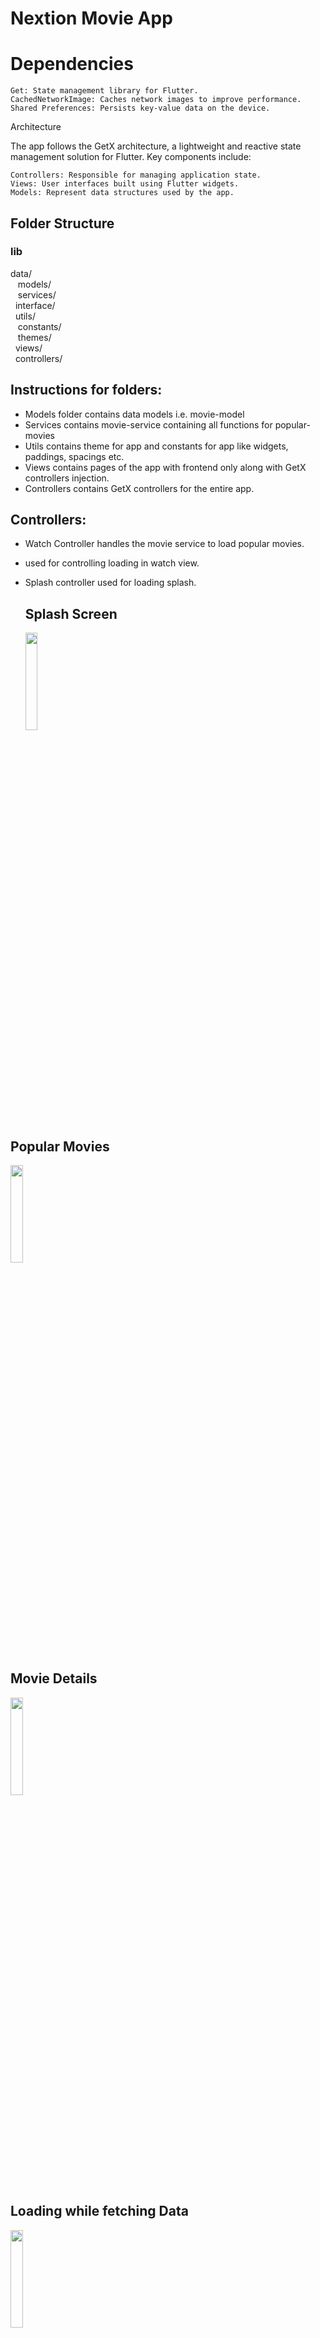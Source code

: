 # Nextion Movie App

# Dependencies

    Get: State management library for Flutter.
    CachedNetworkImage: Caches network images to improve performance.
    Shared Preferences: Persists key-value data on the device.

Architecture

The app follows the GetX architecture, a lightweight and reactive state management solution for Flutter. Key components include:

    Controllers: Responsible for managing application state.
    Views: User interfaces built using Flutter widgets.
    Models: Represent data structures used by the app.

## Folder Structure
### lib

 data/ <br>
       &nbsp;&nbsp; models/ <br>
     &nbsp;&nbsp;  services/ <br>
  &nbsp; interface/ <br>
      &nbsp; utils/ <br>
           &nbsp;&nbsp; constants/<br>
          &nbsp;&nbsp;  themes/ <br>
      &nbsp; views/ <br>
      &nbsp; controllers/ <br>

## Instructions for folders:
* Models folder contains data models i.e. movie-model
* Services contains movie-service containing all functions for popular-movies
* Utils contains theme for app and constants for app like widgets, paddings, spacings etc.
* Views contains pages of the app with frontend only along with GetX controllers injection.
* Controllers contains GetX controllers for the entire app.

## Controllers:
* Watch Controller handles the movie service to load popular movies.
* used for controlling loading in watch view.
* Splash controller used for loading splash.

  ## Splash Screen
  <img src="https://github.com/mirzamadi26/Nextion-Movie-App/assets/91668851/d7fe16eb-7488-4109-b53d-4a5d73226534" width=20% height=20%>

## Popular Movies
 <img src="https://github.com/mirzamadi26/Nextion-Movie-App/assets/91668851/e848463a-ff94-404d-b97a-50e14f74db60" width=20% height=20%>
 
 
## Movie Details

 <img src="https://github.com/mirzamadi26/Nextion-Movie-App/assets/91668851/2f719233-4ed2-4282-806a-7ed449553f9c" width=20% height=20%>
 
## Loading while fetching Data

 <img src="https://github.com/mirzamadi26/Nextion-Movie-App/assets/91668851/b36624d9-f665-4368-ab22-8d9863e9d9cf" width=20% height=20%>

## Favorite Movies
 <img src="https://github.com/mirzamadi26/Nextion-Movie-App/assets/91668851/38f030f7-54b4-4200-be44-a44600c7271d" width=20% height=20%>

